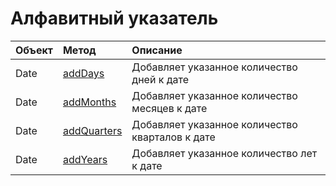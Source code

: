 # Алфавитный указатель

| Объект | Метод                                       | Описание                                        |
| :----- | :------------------------------------------ | :---------------------------------------------- |
| Date   | [addDays](dateFunctions.md#adddays)         | Добавляет указанное количество дней к дате      |
| Date   | [addMonths](dateFunctions.md#addmonths)     | Добавляет указанное количество месяцев к дате   |
| Date   | [addQuarters](dateFunctions.md#addquarters) | Добавляет указанное количество кварталов к дате |
| Date   | [addYears](dateFunctions.md#addyears)       | Добавляет указанное количество лет к дате       |